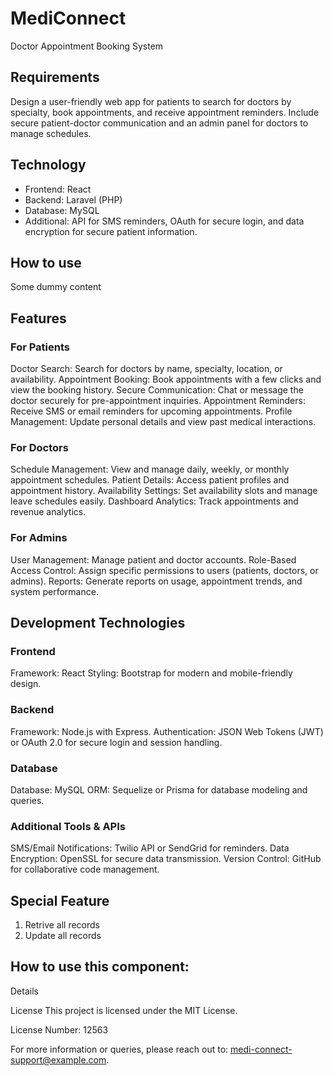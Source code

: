# MediConnect
Doctor Appointment Booking System

## Requirements
Design a user-friendly web app for patients to search for doctors by specialty, book appointments, and receive appointment reminders. Include secure patient-doctor communication and an admin panel for doctors to manage schedules.


## Technology
<ul>
<li>Frontend: React
<li>Backend: Laravel (PHP)
<li>Database: MySQL
<li>Additional: API for SMS reminders, OAuth for secure login, and data encryption for secure patient information.
</ul>

## How to use
 Some dummy content

## Features

### For Patients
Doctor Search: Search for doctors by name, specialty, location, or availability.
Appointment Booking: Book appointments with a few clicks and view the booking history.
Secure Communication: Chat or message the doctor securely for pre-appointment inquiries.
Appointment Reminders: Receive SMS or email reminders for upcoming appointments.
Profile Management: Update personal details and view past medical interactions.

### For Doctors
Schedule Management: View and manage daily, weekly, or monthly appointment schedules.
Patient Details: Access patient profiles and appointment history.
Availability Settings: Set availability slots and manage leave schedules easily.
Dashboard Analytics: Track appointments and revenue analytics.

### For Admins
User Management: Manage patient and doctor accounts.
Role-Based Access Control: Assign specific permissions to users (patients, doctors, or admins).
Reports: Generate reports on usage, appointment trends, and system performance.


## Development Technologies

### Frontend
Framework: React
Styling: Bootstrap for modern and mobile-friendly design.

### Backend
Framework: Node.js with Express.
Authentication: JSON Web Tokens (JWT) or OAuth 2.0 for secure login and session handling.

### Database
Database: MySQL
ORM: Sequelize or Prisma for database modeling and queries.

### Additional Tools & APIs
SMS/Email Notifications: Twilio API or SendGrid for reminders.
Data Encryption: OpenSSL for secure data transmission.
Version Control: GitHub for collaborative code management.

## Special Feature
<ol>
<li> Retrive all records
<li> Update all records
</ol>

## How to use this component:
Details

License
This project is licensed under the MIT License.

License Number: 12563

For more information or queries, please reach out to: medi-connect-support@example.com.
